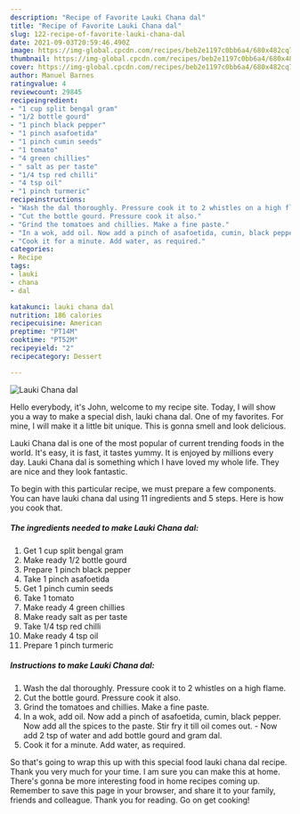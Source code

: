```yaml
---
description: "Recipe of Favorite Lauki Chana dal"
title: "Recipe of Favorite Lauki Chana dal"
slug: 122-recipe-of-favorite-lauki-chana-dal
date: 2021-09-03T20:59:46.490Z
image: https://img-global.cpcdn.com/recipes/beb2e1197c0bb6a4/680x482cq70/lauki-chana-dal-recipe-main-photo.jpg
thumbnail: https://img-global.cpcdn.com/recipes/beb2e1197c0bb6a4/680x482cq70/lauki-chana-dal-recipe-main-photo.jpg
cover: https://img-global.cpcdn.com/recipes/beb2e1197c0bb6a4/680x482cq70/lauki-chana-dal-recipe-main-photo.jpg
author: Manuel Barnes
ratingvalue: 4
reviewcount: 29845
recipeingredient:
- "1 cup split bengal gram"
- "1/2 bottle gourd"
- "1 pinch black pepper"
- "1 pinch asafoetida"
- "1 pinch cumin seeds"
- "1 tomato"
- "4 green chillies"
- " salt as per taste"
- "1/4 tsp red chilli"
- "4 tsp oil"
- "1 pinch turmeric"
recipeinstructions:
- "Wash the dal thoroughly. Pressure cook it to 2 whistles on a high flame."
- "Cut the bottle gourd. Pressure cook it also."
- "Grind the tomatoes and chillies. Make a fine paste."
- "In a wok, add oil. Now add a pinch of asafoetida, cumin, black pepper. Now add all the spices to the paste. Stir fry it till oil comes out.  Now add 2 tsp of water and add bottle gourd and gram dal."
- "Cook it for a minute. Add water, as required."
categories:
- Recipe
tags:
- lauki
- chana
- dal

katakunci: lauki chana dal 
nutrition: 186 calories
recipecuisine: American
preptime: "PT14M"
cooktime: "PT52M"
recipeyield: "2"
recipecategory: Dessert

---
```



![Lauki Chana dal](https://img-global.cpcdn.com/recipes/beb2e1197c0bb6a4/680x482cq70/lauki-chana-dal-recipe-main-photo.jpg)

Hello everybody, it's John, welcome to my recipe site. Today, I will show you a way to make a special dish, lauki chana dal. One of my favorites. For mine, I will make it a little bit unique. This is gonna smell and look delicious.



Lauki Chana dal is one of the most popular of current trending foods in the world. It's easy, it is fast, it tastes yummy. It is enjoyed by millions every day. Lauki Chana dal is something which I have loved my whole life. They are nice and they look fantastic.


To begin with this particular recipe, we must prepare a few components. You can have lauki chana dal using 11 ingredients and 5 steps. Here is how you cook that.

<!--inarticleads1-->

##### The ingredients needed to make Lauki Chana dal:

1. Get 1 cup split bengal gram
1. Make ready 1/2 bottle gourd
1. Prepare 1 pinch black pepper
1. Take 1 pinch asafoetida
1. Get 1 pinch cumin seeds
1. Take 1 tomato
1. Make ready 4 green chillies
1. Make ready  salt as per taste
1. Take 1/4 tsp red chilli
1. Make ready 4 tsp oil
1. Prepare 1 pinch turmeric




<!--inarticleads2-->

##### Instructions to make Lauki Chana dal:

1. Wash the dal thoroughly. Pressure cook it to 2 whistles on a high flame.
1. Cut the bottle gourd. Pressure cook it also.
1. Grind the tomatoes and chillies. Make a fine paste.
1. In a wok, add oil. Now add a pinch of asafoetida, cumin, black pepper. Now add all the spices to the paste. Stir fry it till oil comes out.  - Now add 2 tsp of water and add bottle gourd and gram dal.
1. Cook it for a minute. Add water, as required.




So that's going to wrap this up with this special food lauki chana dal recipe. Thank you very much for your time. I am sure you can make this at home. There's gonna be more interesting food in home recipes coming up. Remember to save this page in your browser, and share it to your family, friends and colleague. Thank you for reading. Go on get cooking!

